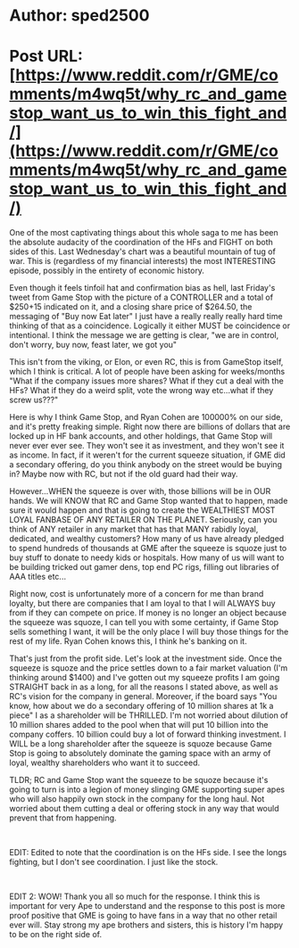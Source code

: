 # Author: sped2500
# Post URL: [https://www.reddit.com/r/GME/comments/m4wq5t/why_rc_and_gamestop_want_us_to_win_this_fight_and/](https://www.reddit.com/r/GME/comments/m4wq5t/why_rc_and_gamestop_want_us_to_win_this_fight_and/)


One of the most captivating things about this whole saga to me has been the absolute audacity of the coordination of the HFs and FIGHT on both sides of this.  Last Wednesday's chart was a beautiful mountain of tug of war.  This is (regardless of my financial interests) the most INTERESTING episode, possibly in the entirety of economic history.

Even though it feels tinfoil hat and confirmation bias as hell, last Friday's tweet from Game Stop with the picture of a CONTROLLER and a total of $250+15 indicated on it, and a closing share price of $264.50, the messaging of "Buy now Eat later"  I just have a really really really hard time thinking of that as a coincidence.  Logically it either MUST be coincidence or intentional.  I think the message we are getting is clear, "we are in control, don't worry, buy now, feast later, we got you"

This isn't from the viking, or Elon, or even RC, this is from GameStop itself, which I think is critical.  A lot of people have been asking for weeks/months "What if the company issues more shares?  What if they cut a deal with the HFs?  What if they do a weird split, vote the wrong way etc...what if they screw us???"

Here is why I think Game Stop, and Ryan Cohen are 100000% on our side, and it's pretty freaking simple.  Right now there are billions of dollars that are locked up in HF bank accounts, and other holdings, that Game Stop will never ever ever see.  They won't see it as investment, and they won't see it as income.  In fact, if it weren't for the current squeeze situation, if GME did a secondary offering, do you think anybody on the street would be buying in?  Maybe now with RC, but not if the old guard had their way.

However...WHEN the squeeze is over with, those billions will be in OUR hands.  We will KNOW that RC and Game Stop wanted that to happen, made sure it would happen and that is going to create the WEALTHIEST MOST LOYAL FANBASE OF ANY RETAILER ON THE PLANET.  Seriously, can you think of ANY retailer in any market that has that MANY rabidly loyal, dedicated, and wealthy customers?  How many of us have already pledged to spend hundreds of thousands at GME after the squeeze is squoze just to buy stuff to donate to needy kids or hospitals.  How many of us will want to be building tricked out gamer dens, top end PC rigs, filling out libraries of AAA titles etc...

Right now, cost is unfortunately more of a concern for me than brand loyalty, but there are companies that I am loyal to that I will ALWAYS buy from if they can compete on price.  If money is no longer an object because the squeeze was squoze, I can tell you with some certainty, if Game Stop sells something I want, it will be the only place I will buy those things for the rest of my life.  Ryan Cohen knows this, I think he's banking on it.

That's just from the profit side.  Let's look at the investment side.  Once the squeeze is squoze and the price settles down to a fair market valuation (I'm thinking around $1400) and I've gotten out my squeeze profits I am going STRAIGHT back in as a long, for all the reasons I stated above, as well as RC's vision for the company in general.  Moreover, if the board says "You know, how about we do a secondary offering of 10 million shares at 1k a piece" I as a shareholder will be THRILLED.  I'm not worried about dilution of 10 million shares added to the pool when that will put 10 billion into the company coffers.  10 billion could buy a lot of forward thinking investment.  I WILL be a long shareholder after the squeeze is squoze because Game Stop is going to absolutely dominate the gaming space with an army of loyal, wealthy shareholders who want it to succeed.

TLDR; RC and Game Stop want the squeeze to be squoze because it's going to turn is into a legion of money slinging GME supporting super apes who will also happily own stock in the company for the long haul.  Not worried about them cutting a deal or offering stock in any way that would prevent that from happening.

&#x200B;

EDIT:  Edited to note that the coordination is on the HFs side.  I see the longs fighting, but I don't see coordination.  I just like the stock.

&#x200B;

EDIT 2:  WOW!  Thank you all so much for the response.  I think this is important for very Ape to understand and the response to this post is more proof positive that GME is going to have fans in a way that no other retail ever will.  Stay strong my ape brothers and sisters, this is history I'm happy to be on the right side of.

&#x200B;